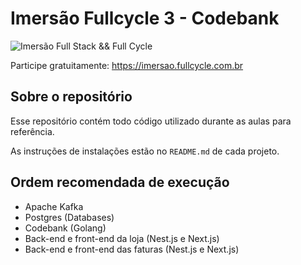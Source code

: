 # Imersão Fullcycle 3 - Codebank
![Imersão Full Stack && Full Cycle](https://events-fullcycle.s3.amazonaws.com/events-fullcycle/static/site/img/grupo_4417.png)

Participe gratuitamente: https://imersao.fullcycle.com.br

## Sobre o repositório
Esse repositório contém todo código utilizado durante as aulas para referência.

As instruções de instalações estão no `README.md` de cada projeto.

## Ordem recomendada de execução

* Apache Kafka
* Postgres (Databases)
* Codebank (Golang)
* Back-end e front-end da loja (Nest.js e Next.js)
* Back-end e front-end das faturas (Nest.js e Next.js)
